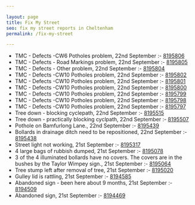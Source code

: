 ```yaml
---

layout: page
title: Fix My Street
seo: fix my street reports in Cheltenham
permalink: /fix-my-street

---
```


<!-- fix_marker starts -->

- TMC - Defects -CW6 Potholes  problem, 22nd September :- [8195806](https://www.fixmystreet.com/report/8195806)
- TMC - Defects - Road Markings problem, 22nd September :- [8195805](https://www.fixmystreet.com/report/8195805)
- TMC - Defects - Other problem, 22nd September :- [8195804](https://www.fixmystreet.com/report/8195804)
- TMC - Defects -CW10 Potholes problem, 22nd September :- [8195802](https://www.fixmystreet.com/report/8195802)
- TMC - Defects -CW10 Potholes problem, 22nd September :- [8195801](https://www.fixmystreet.com/report/8195801)
- TMC - Defects -CW10 Potholes problem, 22nd September :- [8195800](https://www.fixmystreet.com/report/8195800)
- TMC - Defects -CW10 Potholes problem, 22nd September :- [8195799](https://www.fixmystreet.com/report/8195799)
- TMC - Defects -CW10 Potholes problem, 22nd September :- [8195798](https://www.fixmystreet.com/report/8195798)
- TMC - Defects -CW10 Potholes problem, 22nd September :- [8195797](https://www.fixmystreet.com/report/8195797)
- Tree down - blocking cyclepath, 22nd September :- [8195515](https://www.fixmystreet.com/report/8195515)
- Tree down - practically blocking cyclpath, 22nd September :- [8195507](https://www.fixmystreet.com/report/8195507)
- Pothole on Bamfurlong Lane., 22nd September :- [8195439](https://www.fixmystreet.com/report/8195439)
- Bollards in drainage ditch need to be repositioned, 22nd September :- [8195438](https://www.fixmystreet.com/report/8195438)
- Street light not working, 21st September :- [8195317](https://www.fixmystreet.com/report/8195317)
- 4 large bags of rubbish dumped, 21st September :- [8195078](https://www.fixmystreet.com/report/8195078)
- 3 of the 4 illuminated bollards have no covers. The covers are in the bushes by the Taylor Wimpey sign., 21st September :- [8195064](https://www.fixmystreet.com/report/8195064)
- Tree stump left after removal of tree, 21st September :- [8195020](https://www.fixmystreet.com/report/8195020)
- Gulley lid is rattling, 21st September :- [8194585](https://www.fixmystreet.com/report/8194585)
- Abandoned sign - been here about 9 months, 21st September :- [8194509](https://www.fixmystreet.com/report/8194509)
- Abandoned sign, 21st September :- [8194469](https://www.fixmystreet.com/report/8194469)

<!-- fix_marker ends -->